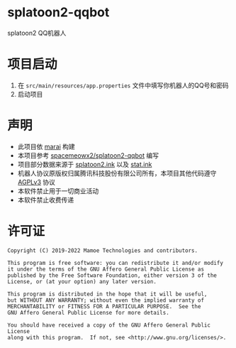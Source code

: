 # splatoon2-qqbot
splatoon2 QQ机器人

# 项目启动
1. 在 `src/main/resources/app.properties` 文件中填写你机器人的QQ号和密码
2. 启动项目

# 声明
* 此项目依 [marai](https://github.com/mamoe/mirai) 构建
* 本项目参考 [spacemeowx2/splatoon2-qqbot](https://github.com/spacemeowx2/splatoon2-qqbot) 编写
* 项目部分数据来源于 [splatoon2.ink](https://splatoon2.ink/) 以及 [stat.ink](https://stat.ink/)
* 机器人协议原版权归属腾讯科技股份有限公司所有，本项目其他代码遵守 [AGPLv3](https://www.gnu.org/licenses/agpl-3.0.html) 协议
* 本软件禁止用于一切商业活动
* 本软件禁止收费传递

# 许可证
```
Copyright (C) 2019-2022 Mamoe Technologies and contributors.

This program is free software: you can redistribute it and/or modify
it under the terms of the GNU Affero General Public License as
published by the Free Software Foundation, either version 3 of the
License, or (at your option) any later version.

This program is distributed in the hope that it will be useful,
but WITHOUT ANY WARRANTY; without even the implied warranty of
MERCHANTABILITY or FITNESS FOR A PARTICULAR PURPOSE.  See the
GNU Affero General Public License for more details.

You should have received a copy of the GNU Affero General Public License
along with this program.  If not, see <http://www.gnu.org/licenses/>.
```
